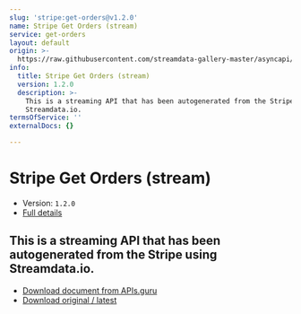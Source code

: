 ```yaml
---
slug: 'stripe:get-orders@v1.2.0'
name: Stripe Get Orders (stream)
service: get-orders
layout: default
origin: >-
  https://raw.githubusercontent.com/streamdata-gallery-master/asyncapi/master/_listings/stripe/stripe-get-orders-stream-async.md
info:
  title: Stripe Get Orders (stream)
  version: 1.2.0
  description: >-
    This is a streaming API that has been autogenerated from the Stripe using
    Streamdata.io.
termsOfService: ''
externalDocs: {}

---
```

# Stripe Get Orders (stream)

* Version: `1.2.0`
* [Full details](../html/stripe:get-orders@v1.2.0.html)



## This is a streaming API that has been autogenerated from the Stripe using Streamdata.io.



* [Download document from APIs.guru](https://raw.githubusercontent.com/APIs-guru/asyncapi-directory/master/docs/APIs/stripe%3Aget-orders%40v1.2.0.yaml)
* [Download original / latest](https://raw.githubusercontent.com/streamdata-gallery-master/asyncapi/master/_listings/stripe/stripe-get-orders-stream-async.md)

<script type="application/ld+json">
{
  "@context": "http://schema.org/",
  "@type": "WebAPI",
  "description": "This is a streaming API that has been autogenerated from the Stripe using Streamdata.io.",
  "documentation": "",

  "name": "Stripe Get Orders (stream)"
}
</script>
